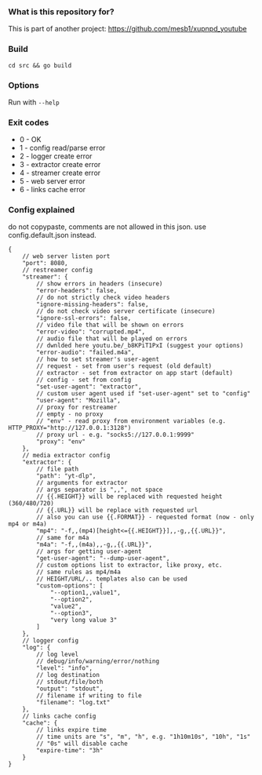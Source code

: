 ### What is this repository for? ###

This is part of another project: https://github.com/mesb1/xupnpd_youtube

### Build ###

`cd src && go build`

### Options ###

Run with `--help`

### Exit codes ###

  - 0 - OK
  - 1 - config read/parse error
  - 2 - logger create error
  - 3 - extractor create error
  - 4 - streamer create error
  - 5 - web server error
  - 6 - links cache error

### Config explained ###
do not copypaste, comments are not allowed in this json.
use config.default.json instead.

```jsonc
{
    // web server listen port
    "port": 8080,
    // restreamer config
    "streamer": {
        // show errors in headers (insecure)
        "error-headers": false,
        // do not strictly check video headers
        "ignore-missing-headers": false,
        // do not check video server certificate (insecure)
        "ignore-ssl-errors": false,
        // video file that will be shown on errors
        "error-video": "corrupted.mp4",
        // audio file that will be played on errors
        // dwnlded here youtu.be/_b8KPiT1PxI (suggest your options)
        "error-audio": "failed.m4a",
        // how to set streamer's user-agent
        // request - set from user's request (old default)
        // extractor - set from extractor on app start (default)
        // config - set from config
        "set-user-agent": "extractor",
        // custom user agent used if "set-user-agent" set to "config"
        "user-agent": "Mozilla",
        // proxy for restreamer
        // empty - no proxy
        // "env" - read proxy from environment variables (e.g. HTTP_PROXY="http://127.0.0.1:3128")
        // proxy url - e.g. "socks5://127.0.0.1:9999"
        "proxy": "env"
    },
    // media extractor config
    "extractor": {
        // file path
        "path": "yt-dlp",
        // arguments for extractor
        // args separator is ",,", not space
        // {{.HEIGHT}} will be replaced with requested height (360/480/720)
        // {{.URL}} will be replace with requested url
        // also you can use {{.FORMAT}} - requested format (now - only mp4 or m4a)
        "mp4": "-f,,(mp4)[height<={{.HEIGHT}}],,-g,,{{.URL}}",
        // same for m4a
        "m4a": "-f,,(m4a),,-g,,{{.URL}}",
        // args for getting user-agent
        "get-user-agent": "--dump-user-agent",
        // custom options list to extractor, like proxy, etc.
        // same rules as mp4/m4a
        // HEIGHT/URL/.. templates also can be used 
        "custom-options": [
            "--option1,,value1",
            "--option2",
            "value2",
            "--option3",
            "very long value 3"
        ]
    },
    // logger config
    "log": {
        // log level
        // debug/info/warning/error/nothing
        "level": "info",
        // log destination
        // stdout/file/both
        "output": "stdout",
        // filename if writing to file
        "filename": "log.txt"
    },
    // links cache config
    "cache": {
        // links expire time
        // time units are "s", "m", "h", e.g. "1h10m10s", "10h", "1s"
        // "0s" will disable cache
        "expire-time": "3h"
    }   
}
